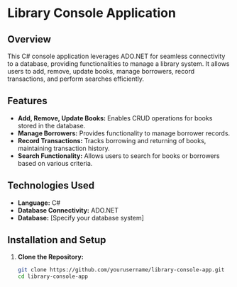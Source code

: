 # Library Console Application

## Overview

This C# console application leverages ADO.NET for seamless connectivity to a database, providing functionalities to manage a library system. It allows users to add, remove, update books, manage borrowers, record transactions, and perform searches efficiently.

## Features

- **Add, Remove, Update Books:** Enables CRUD operations for books stored in the database.
- **Manage Borrowers:** Provides functionality to manage borrower records.
- **Record Transactions:** Tracks borrowing and returning of books, maintaining transaction history.
- **Search Functionality:** Allows users to search for books or borrowers based on various criteria.

## Technologies Used

- **Language:** C#
- **Database Connectivity:** ADO.NET
- **Database:** [Specify your database system]

## Installation and Setup

1. **Clone the Repository:**
   ```bash
   git clone https://github.com/yourusername/library-console-app.git
   cd library-console-app
